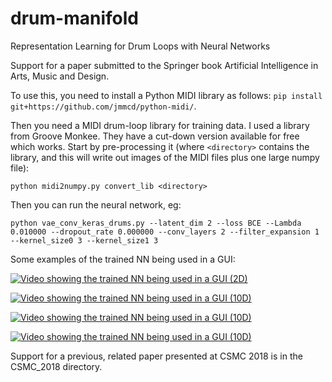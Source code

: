 # drum-manifold
Representation Learning for Drum Loops with Neural Networks

Support for a paper submitted to the Springer book Artificial Intelligence in Arts, Music and Design.

To use this, you need to install a Python MIDI library as follows: `pip install git+https://github.com/jmmcd/python-midi/`.

Then you need a MIDI drum-loop library for training data. I used a library from Groove Monkee. They have a cut-down version available for free which works. Start by pre-processing it (where `<directory>` contains the library, and this will write out images of the MIDI files plus one large numpy file):

`python midi2numpy.py convert_lib <directory>`

Then you can run the neural network, eg:

`python vae_conv_keras_drums.py --latent_dim 2 --loss BCE --Lambda 0.010000 --dropout_rate 0.000000 --conv_layers 2 --filter_expansion 1 --kernel_size0 3 --kernel_size1 3`

Some examples of the trained NN being used in a GUI: 

[![Video showing the trained NN being used in a GUI (2D)](https://img.youtube.com/vi/3kzbQI2LiOk/0.jpg)](https://youtu.be/3kzbQI2LiOk)

[![Video showing the trained NN being used in a GUI (10D)](https://img.youtube.com/vi/7x4df0JhgQg/0.jpg)](https://youtu.be/7x4df0JhgQg)

[![Video showing the trained NN being used in a GUI (10D)](https://img.youtube.com/vi/qZxjE6fngJI/0.jpg)](https://youtu.be/qZxjE6fngJI)

[![Video showing the trained NN being used in a GUI (10D)](https://img.youtube.com/vi/BBidFxZ4IaU/0.jpg)](https://youtu.be/BBidFxZ4IaU)





Support for a previous, related paper presented at CSMC 2018 is in the CSMC_2018 directory.
